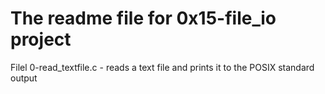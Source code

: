 # The readme file for 0x15-file_io project

Filel 0-read_textfile.c - reads a text file and prints it to the POSIX standard output  

